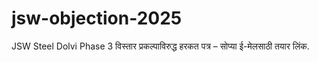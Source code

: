 # jsw-objection-2025
JSW Steel Dolvi Phase 3 विस्तार प्रकल्पाविरुद्ध हरकत पत्र – सोप्या ई-मेलसाठी तयार लिंक.
